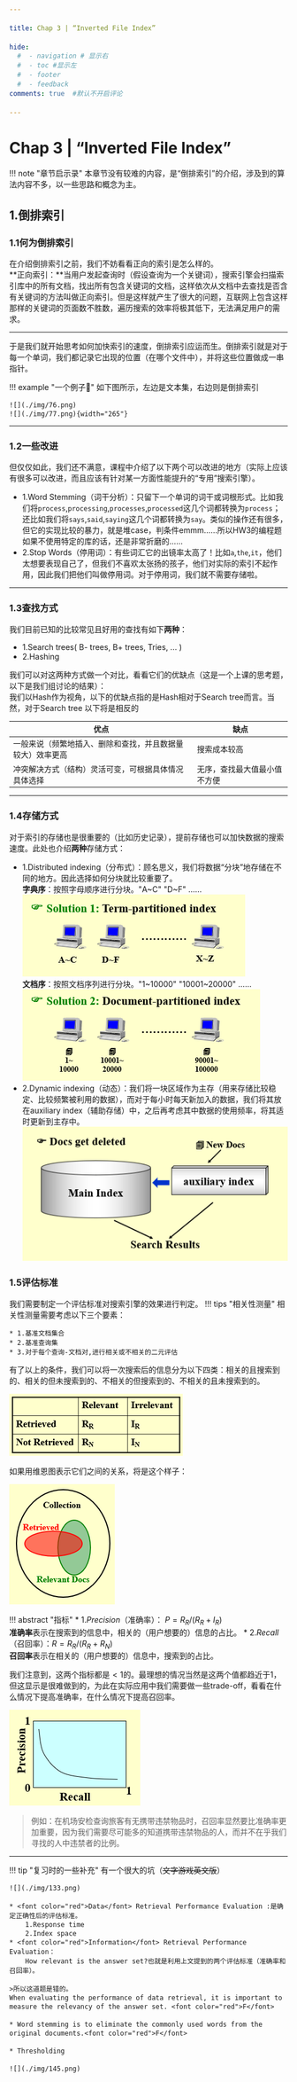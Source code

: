 ```yaml
---

title: Chap 3 | “Inverted File Index”

hide:
  #  - navigation # 显示右
  #  - toc #显示左
  #  - footer
  #  - feedback  
comments: true  #默认不开启评论

---
```

<h1 id="欢迎">Chap 3 | “Inverted File Index”</h1>
!!! note "章节启示录"
    本章节没有较难的内容，是“倒排索引”的介绍，涉及到的算法内容不多，以一些思路和概念为主。

## 1.倒排索引

### 1.1何为倒排索引
在介绍倒排索引之前，我们不妨看看正向的索引是怎么样的。  
**正向索引：**当用户发起查询时（假设查询为一个关键词），搜索引擎会扫描索引库中的所有文档，找出所有包含关键词的文档，这样依次从文档中去查找是否含有关键词的方法叫做正向索引。但是这样就产生了很大的问题，互联网上包含这样那样的关键词的页面数不胜数，遍历搜索的效率将极其低下，无法满足用户的需求。    
<hr></hr> 
于是我们就开始思考如何加快索引的速度，倒排索引应运而生。倒排索引就是对于每一个单词，我们都记录它出现的位置（在哪个文件中），并将这些位置做成一串指针。

!!! example "一个例子🌰"
    如下图所示，左边是文本集，右边则是倒排索引  

    ![](./img/76.png)
    ![](./img/77.png){width="265"}

<hr></hr>

### 1.2一些改进
但仅仅如此，我们还不满意，课程中介绍了以下两个可以改进的地方（实际上应该有很多可以改进，而且应该有针对某一方面性能提升的“专用”搜索引擎）。 

*  1.Word Stemming（词干分析）：只留下一个单词的词干或词根形式。比如我们将`process`,`processing`,`processes`,`processed`这几个词都转换为`process`；还比如我们将`says`,`said`,`saying`这几个词都转换为`say`。类似的操作还有很多，但它的实现比较的暴力，就是堆case，判条件emmm……所以HW3的编程题如果不使用特定的库的话，还是非常折磨的……
*  2.Stop Words（停用词）：有些词汇它的出镜率太高了！比如`a`,`the`,`it`，他们太想要表现自己了，但我们不喜欢太张扬的孩子，他们对实际的索引不起作用，因此我们把他们叫做停用词。对于停用词，我们就不需要存储啦。
<hr></hr> 

### 1.3查找方式
我们目前已知的比较常见且好用的查找有如下**两种**：  

* 1.Search trees( B- trees, B+ trees, Tries, ... )
* 2.Hashing

我们可以对这两种方式做一个对比，看看它们的优缺点（这是一个上课的思考题，以下是我们组讨论的结果）：  
我们以Hash作为视角，以下的优缺点指的是Hash相对于Search tree而言。当然，对于Search tree 以下将是相反的

| **优点** | **缺点** |
|----------- | ---------- |
|一般来说（频繁地插入、删除和查找，并且数据量较大）效率更高|搜索成本较高 |
|冲突解决方式（结构）灵活可变，可根据具体情况具体选择| 无序，查找最大值最小值不方便|
<hr></hr> 

### 1.4存储方式
对于索引的存储也是很重要的（比如历史记录），提前存储也可以加快数据的搜索速度。此处也介绍**两种**存储方式：

* 1.Distributed indexing（分布式）：顾名思义，我们将数据“分块”地存储在不同的地方。因此选择如何分块就比较重要了。  
  **字典序**：按照字母顺序进行分块。"A~C" "D~F" ……   
  ![](./img/78.png)  
  **文档序**：按照文档序列进行分块。"1~10000" "10001~20000" ……    
  ![](./img/79.png)
* 2.Dynamic indexing（动态）：我们将一块区域作为主存（用来存储比较稳定、比较频繁被利用的数据），而对于每小时每天新加入的数据，我们将其放在auxiliary index（辅助存储）中，之后再考虑其中数据的使用频率，将其适时更新到主存中。  
![](./img/80.png)

### 1.5评估标准
我们需要制定一个评估标准对搜索引擎的效果进行判定。
!!! tips "相关性测量"
    相关性测量需要考虑以下三个要素：  

    * 1.基准文档集合  
    * 2.基准查询集  
    * 3.对于每个查询-文档对,进行相关或不相关的二元评估
有了以上的条件，我们可以将一次搜索后的信息分为以下四类：相关的且搜索到的、相关的但未搜索到的、不相关的但搜索到的、不相关的且未搜索到的。  

![](./img/81.png)

如果用维恩图表示它们之间的关系，将是这个样子：  

![](./img/82.png)

!!! abstract "指标"
    * 1.$Precision$（准确率）： $P=R_R/(R_R+I_R)$  
    **准确率**表示在搜索到的信息中，相关的（用户想要的）信息的占比。 
    * 2.$Recall$（召回率）：$R=R_R/(R_R+R_N)$   
    **召回率**表示在相关的（用户想要的）信息中，搜索到的占比。  

我们注意到，这两个指标都是$\lt1$的。最理想的情况当然是这两个值都趋近于$1$，但这显示是很难做到的，为此在实际应用中我们需要做一些trade-off，看看在什么情况下提高准确率，在什么情况下提高召回率。  

![](./img/83.png)

>例如：在机场安检查询旅客有无携带违禁物品时，召回率显然要比准确率更加重要，因为我们需要尽可能多的知道携带违禁物品的人，而并不在乎我们寻找的人中违禁者的比例。
<hr></hr>

!!! tip "复习时的一些补充"
    有一个很大的坑（~~文字游戏英文版~~）

    ![](./img/133.png)

    * <font color="red">Data</font> Retrieval Performance Evaluation :是确定正确性后的评估标准。  
        1.Response time  
        2.Index space  
    * <font color="red">Information</font> Retrieval Performance Evaluation：  
        How relevant is the answer set?也就是利用上文提到的两个评估标准（准确率和召回率）。

    >所以这道题是错的。
    When evaluating the performance of data retrieval, it is important to measure the relevancy of the answer set. <font color="red">F</font>

    * Word stemming is to eliminate the commonly used words from the original documents.<font color="red">F</font>

    * Thresholding
    
    ![](./img/145.png)